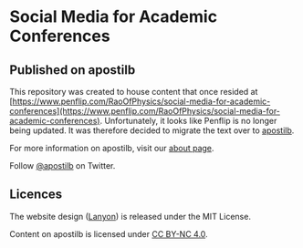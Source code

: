 # Social Media for Academic Conferences

## Published on apostilb

This repository was created to house content that once resided at [https://www.penflip.com/RaoOfPhysics/social-media-for-academic-conferences](https://www.penflip.com/RaoOfPhysics/social-media-for-academic-conferences).
Unfortunately, it looks like Penflip is no longer being updated.
It was therefore decided to migrate the text over to [apostilb](https://apostilb.github.io).

For more information on apostilb, visit our [about page](http://apostilb.github.io/about/).

Follow [@apostilb](https://twitter.com/apostilb) on Twitter.

## Licences

The website design ([Lanyon](http://lanyon.getpoole.com/)) is released under the MIT License.

Content on apostilb is licensed under [CC BY-NC 4.0](http://creativecommons.org/licenses/by-nc/4.0/).
